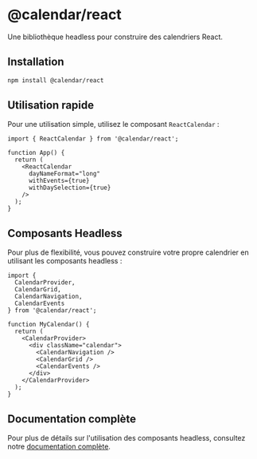 # @calendar/react

Une bibliothèque headless pour construire des calendriers React.

## Installation

```bash
npm install @calendar/react
```

## Utilisation rapide

Pour une utilisation simple, utilisez le composant `ReactCalendar` :

```tsx
import { ReactCalendar } from '@calendar/react';

function App() {
  return (
    <ReactCalendar 
      dayNameFormat="long"
      withEvents={true}
      withDaySelection={true}
    />
  );
}
```

## Composants Headless

Pour plus de flexibilité, vous pouvez construire votre propre calendrier en utilisant les composants headless :

```tsx
import { 
  CalendarProvider, 
  CalendarGrid, 
  CalendarNavigation, 
  CalendarEvents 
} from '@calendar/react';

function MyCalendar() {
  return (
    <CalendarProvider>
      <div className="calendar">
        <CalendarNavigation />
        <CalendarGrid />
        <CalendarEvents />
      </div>
    </CalendarProvider>
  );
}
```

## Documentation complète

Pour plus de détails sur l'utilisation des composants headless, consultez notre [documentation complète](./docs/README.md). 